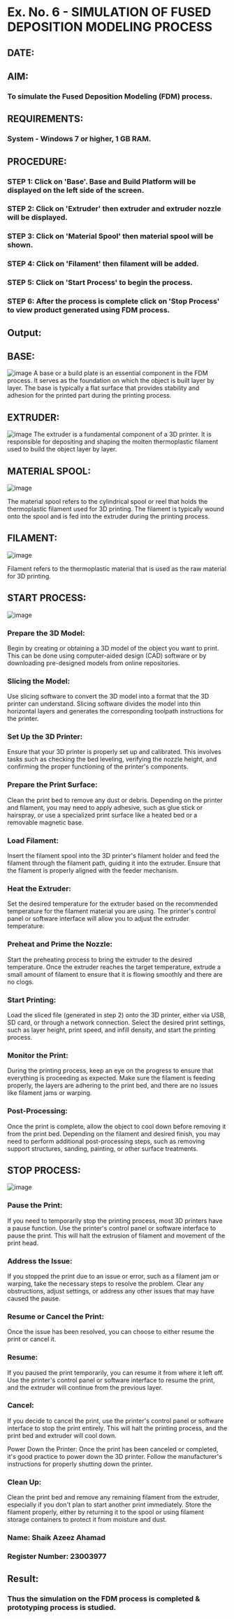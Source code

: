 # Ex. No. 6 - SIMULATION OF FUSED DEPOSITION MODELING PROCESS

## DATE: 
## AIM:
### To simulate the Fused Deposition Modeling (FDM) process.

## REQUIREMENTS:
### System - Windows 7 or higher, 1 GB RAM.

## PROCEDURE:
### STEP 1: Click on 'Base'. Base and Build Platform will be displayed on the left side of the screen.
### STEP 2: Click on 'Extruder' then extruder and extruder nozzle will be displayed.
### STEP 3: Click on 'Material Spool' then material spool will be shown.
### STEP 4: Click on 'Filament' then filament will be added.
### STEP 5: Click on 'Start Process' to begin the process.
### STEP 6: After the process is complete click on 'Stop Process' to view product generated using FDM process.
## Output:

## BASE:
![image](https://github.com/AzeezBT/Ex.-No---6.-SIMULATION-OF-FUSED-DEPOSITION-MODELING-PROCESS/assets/150319523/70dce875-d308-4589-825b-50091d8417cf)
A base or a build plate is an essential component in the FDM process. It serves as the foundation on which the object is built layer by layer. The base is typically a flat surface that provides stability and adhesion for the printed part during the printing process.

## EXTRUDER:
![image](https://github.com/AzeezBT/Ex.-No---6.-SIMULATION-OF-FUSED-DEPOSITION-MODELING-PROCESS/assets/150319523/c86027be-fde7-4c68-b308-0366995d56f3)
The extruder is a fundamental component of a 3D printer. It is responsible for depositing and shaping the molten thermoplastic filament used to build the object layer by layer.

## MATERIAL SPOOL: 
![image](https://github.com/AzeezBT/Ex.-No---6.-SIMULATION-OF-FUSED-DEPOSITION-MODELING-PROCESS/assets/150319523/2792347c-225e-4360-a856-8a5451a3eb03)

The material spool refers to the cylindrical spool or reel that holds the thermoplastic filament used for 3D printing. The filament is typically wound onto the spool and is fed into the extruder during the printing process.

## FILAMENT: 
![image](https://github.com/AzeezBT/Ex.-No---6.-SIMULATION-OF-FUSED-DEPOSITION-MODELING-PROCESS/assets/150319523/d1903acd-d47e-4b19-bdde-ad193c8281bd)

Filament refers to the thermoplastic material that is used as the raw material for 3D printing.

## START PROCESS:
![image](https://github.com/AzeezBT/Ex.-No---6.-SIMULATION-OF-FUSED-DEPOSITION-MODELING-PROCESS/assets/150319523/ae9a57f5-0b55-4339-81cd-eb29cc772294)

### Prepare the 3D Model: 
Begin by creating or obtaining a 3D model of the object you want to print. This can be done using computer-aided design (CAD) software or by downloading pre-designed models from online repositories.

### Slicing the Model: 
Use slicing software to convert the 3D model into a format that the 3D printer can understand. Slicing software divides the model into thin horizontal layers and generates the corresponding toolpath instructions for the printer.

### Set Up the 3D Printer: 
Ensure that your 3D printer is properly set up and calibrated. This involves tasks such as checking the bed leveling, verifying the nozzle height, and confirming the proper functioning of the printer's components.

### Prepare the Print Surface: 
Clean the print bed to remove any dust or debris. Depending on the printer and filament, you may need to apply adhesive, such as glue stick or hairspray, or use a specialized print surface like a heated bed or a removable magnetic base.

### Load Filament: 
Insert the filament spool into the 3D printer's filament holder and feed the filament through the filament path, guiding it into the extruder. Ensure that the filament is properly aligned with the feeder mechanism.

### Heat the Extruder: 
Set the desired temperature for the extruder based on the recommended temperature for the filament material you are using. The printer's control panel or software interface will allow you to adjust the extruder temperature.

### Preheat and Prime the Nozzle: 
Start the preheating process to bring the extruder to the desired temperature. Once the extruder reaches the target temperature, extrude a small amount of filament to ensure that it is flowing smoothly and there are no clogs.

### Start Printing: 
Load the sliced file (generated in step 2) onto the 3D printer, either via USB, SD card, or through a network connection. Select the desired print settings, such as layer height, print speed, and infill density, and start the printing process.

### Monitor the Print: 
During the printing process, keep an eye on the progress to ensure that everything is proceeding as expected. Make sure the filament is feeding properly, the layers are adhering to the print bed, and there are no issues like filament jams or warping.

### Post-Processing: 
Once the print is complete, allow the object to cool down before removing it from the print bed. Depending on the filament and desired finish, you may need to perform additional post-processing steps, such as removing support structures, sanding, painting, or other surface treatments.

## STOP PROCESS:
![image](https://github.com/AzeezBT/Ex.-No---6.-SIMULATION-OF-FUSED-DEPOSITION-MODELING-PROCESS/assets/150319523/e2c1674f-e308-4f1b-a12b-a00aa4f8fd6b)

### Pause the Print: 
If you need to temporarily stop the printing process, most 3D printers have a pause function. Use the printer's control panel or software interface to pause the print. This will halt the extrusion of filament and movement of the print head.

### Address the Issue: 
If you stopped the print due to an issue or error, such as a filament jam or warping, take the necessary steps to resolve the problem. Clear any obstructions, adjust settings, or address any other issues that may have caused the pause.

### Resume or Cancel the Print: 
Once the issue has been resolved, you can choose to either resume the print or cancel it.

### Resume: 
If you paused the print temporarily, you can resume it from where it left off. Use the printer's control panel or software interface to resume the print, and the extruder will continue from the previous layer.

### Cancel: 
If you decide to cancel the print, use the printer's control panel or software interface to stop the print entirely. This will halt the printing process, and the print bed and extruder will cool down.

Power Down the Printer: Once the print has been canceled or completed, it's good practice to power down the 3D printer. Follow the manufacturer's instructions for properly shutting down the printer.

### Clean Up: 
Clean the print bed and remove any remaining filament from the extruder, especially if you don't plan to start another print immediately. Store the filament properly, either by returning it to the spool or using filament storage containers to protect it from moisture and dust.
### Name: Shaik Azeez Ahamad
### Register Number: 23003977

## Result:
### Thus the simulation on the FDM process is completed & prototyping process is studied.

